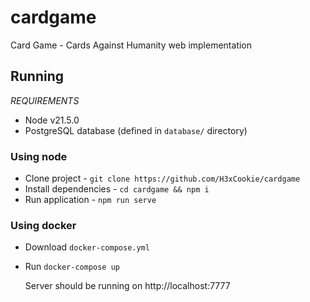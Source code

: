 # cardgame
Card Game - Cards Against Humanity web implementation

## Running
_REQUIREMENTS_
- Node v21.5.0 
- PostgreSQL database (defined in `database/` directory)
### Using node
- Clone project - `git clone https://github.com/H3xCookie/cardgame`
- Install dependencies - `cd cardgame && npm i`
- Run application - `npm run serve`

### Using docker
- Download `docker-compose.yml`
- Run `docker-compose up`

  Server should be running on http://localhost:7777
